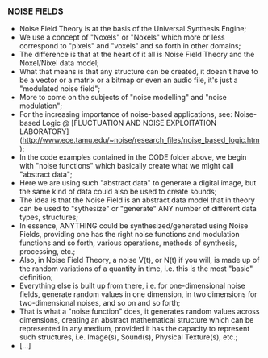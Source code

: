 ### NOISE FIELDS
* Noise Field Theory is at the basis of the Universal Synthesis Engine;
* We use a concept of "Noxels" or "Noxels" which more or less correspond to "pixels" and "voxels" and so forth in other domains;
* The difference is that at the heart of it all is Noise Field Theory and the Noxel/Nixel data model;
* What that means is that any structure can be created, it doesn't have to be a vector or a matrix or a bitmap or even an audio file, it's just a "modulated noise field";
* More to come on the subjects of "noise modelling" and "noise modulation";
* For the increasing importance of noise-based applications, see: Noise-based Logic @ [FLUCTUATION AND NOISE EXPLOITATION LABORATORY] (http://www.ece.tamu.edu/~noise/research_files/noise_based_logic.htm);
* In the code examples contained in the CODE folder above, we begin with "noise functions" which basically create what we might call "abstract data";
* Here we are using such "abstract data" to generate a digital image, but the same kind of data could also be used to create sounds;
* The idea is that the Noise Field is an abstract data model that in theory can be used to "sythesize" or "generate" ANY number of different data types, structures;
* In essence, ANYTHING could be synthesized/generated using Noise Fields, providing one has the right noise functions and modulation functions and so forth, various operations, methods of synthesis, processing, etc.;
* Also, in Noise Field Theory, a noise V(t), or N(t) if you will, is made up of the random variations of a quantity in time, i.e. this is the most "basic" definition;
* Everything else is built up from there, i.e. for one-dimensional noise fields, generate random values in one dimension, in two dimensions for two-dimensional noises, and so on and so forth;
* That is what a "noise function" does, it generates random values across dimensions, creating an abstract mathematical structure which can be represented in any medium, provided it has the capacity to represent such structures, i.e. Image(s), Sound(s), Physical Texture(s), etc.;
* [...]
